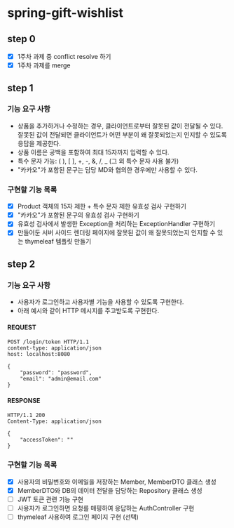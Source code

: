 # spring-gift-wishlist
## step 0
- [x] 1주차 과제 중 conflict resolve 하기
- [x] 1주차 과제를 merge
## step 1
### 기능 요구 사항 
- 상품을 추가하거나 수정하는 경우, 클라이언트로부터 잘못된 값이 전달될 수 있다. 잘못된 값이 전달되면 클라이언트가 어떤 부분이 왜 잘못되었는지 인지할 수 있도록 응답을 제공한다.
- 상품 이름은 공백을 포함하여 최대 15자까지 입력할 수 있다.
- 특수 문자 가능: ( ), [ ], +, -, &, /, _ (그 외 특수 문자 사용 불가)
- "카카오"가 포함된 문구는 담당 MD와 협의한 경우에만 사용할 수 있다.
### 구현할 기능 목록
- [x] Product 객체의 15자 제한 + 특수 문자 제한 유효성 검사 구현하기
- [x] "카카오"가 포함된 문구의 유효성 검사 구현하기
- [x] 유효성 검사에서 발생한 Exception을 처리하는 ExceptionHandler 구현하기
- [x] 만들어둔 서버 사이드 렌더링 페이지에 잘못된 값이 왜 잘못되었는지 인지할 수 있는 thymeleaf 템플릿 만들기
## step 2
### 기능 요구 사항
- 사용자가 로그인하고 사용자별 기능을 사용할 수 있도록 구현한다.
- 아래 예시와 같이 HTTP 메시지를 주고받도록 구현한다.
#### REQUEST
~~~
POST /login/token HTTP/1.1
content-type: application/json
host: localhost:8080

{
    "password": "password",
    "email": "admin@email.com"
}
~~~
#### RESPONSE
~~~
HTTP/1.1 200 
Content-Type: application/json

{
    "accessToken": ""
}
~~~
### 구현할 기능 목록
- [x] 사용자의 비밀번호와 이메일을 저장하는 Member, MemberDTO 클래스 생성
- [x] MemberDTO와 DB의 데이터 전달을 담당하는 Repository 클래스 생성
- [ ] JWT 토큰 관련 기능 구현
- [ ] 사용자가 로그인하면 요청를 매핑하여 응답하는 AuthController 구현
- [ ] thymeleaf 사용하여 로그인 페이지 구현 (선택)